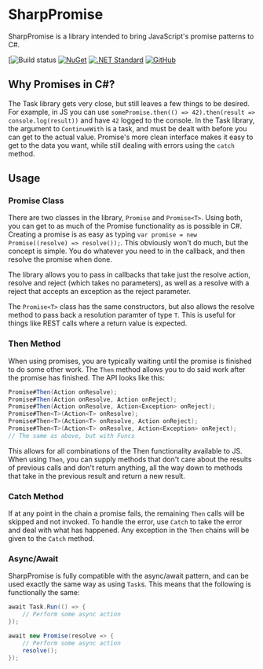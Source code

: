 # SharpPromise

SharpPromise is a library intended to bring JavaScript's promise patterns to C#.

[![Build status](![CI](https://github.com/legacybass/SharpPromise/workflows/CI/badge.svg))
[![NuGet](https://img.shields.io/nuget/v/SharpPromise.svg?maxAge=2592000)](https://www.nuget.org/packages/SharpPromise/)
[![.NET Standard](https://img.shields.io/badge/.net%20standard-2.0-blue.svg?logo=.net&logoColor=white&link=https://dotnet.github.io/&colorA=682079)](https://dotnet.github.io/)
[![GitHub](https://img.shields.io/github/license/mashape/apistatus.svg)](https://github.com/legacybass/SharpPromise/blob/master/LICENSE)

## Why Promises in C#?
The Task library gets very close, but still leaves a few things to be desired. For example, in JS you can use `somePromise.then(() => 42).then(result => console.log(result))` and have `42` logged to the console. In the Task library, the argument to `ContinueWith` is a task, and must be dealt with before you can get to the actual value. Promise's more clean interface makes it easy to get to the data you want, while still dealing with errors using the `catch` method.

## Usage
### Promise Class
There are two classes in the library, `Promise` and `Promise<T>`. Using both, you can get to as much of the Promise functionality as is possible in C#. Creating a promise is as easy as typing `var promise = new Promise((resolve) => resolve());`. This obviously won't do much, but the concept is simple. You do whatever you need to in the callback, and then resolve the promise when done.

The library allows you to pass in callbacks that take just the resolve action, resolve and reject (which takes no parameters), as well as a resolve with a reject that accepts an exception as the reject parameter.

The `Promise<T>` class has the same constructors, but also allows the resolve method to pass back a resolution paramter of type `T`. This is useful for things like REST calls where a return value is expected.

### Then Method
When using promises, you are typically waiting until the promise is finished to do some other work. The `Then` method allows you to do said work after the promise has finished. The API looks like this:

```C#
Promise#Then(Action onResolve);
Promise#Then(Action onResolve, Action onReject);
Promise#Then(Action onResolve, Action<Exception> onReject);
Promise#Then<T>(Action<T> onResolve);
Promise#Then<T>(Action<T> onResolve, Action onReject);
Promise#Then<T>(Action<T> onResolve, Action<Exception> onReject);
// The same as above, but with Funcs
```

This allows for all combinations of the Then functionality available to JS. When using `Then`, you can supply methods that don't care about the results of previous calls and don't return anything, all the way down to methods that take in the previous result and return a new result.

### Catch Method
If at any point in the chain a promise fails, the remaining `Then` calls will be skipped and not invoked. To handle the error, use `Catch` to take the error and deal with what has happened. Any exception in the `Then` chains will be given to the `Catch` method.

### Async/Await
SharpPromise is fully compatible with the async/await pattern, and can be used exactly the same way as using `Task`s. This means that the following is functionally the same:

```C#
await Task.Run(() => {
	// Perform some async action
});

await new Promise(resolve => {
	// Perform some async action
	resolve();
});
```
